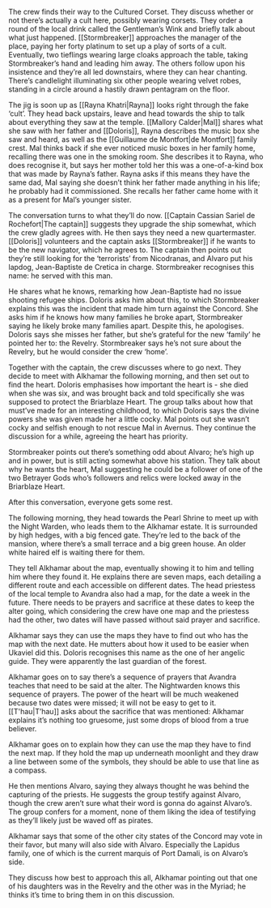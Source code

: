 The crew finds their way to the Cultured Corset. They discuss whether or not there’s actually a cult here, possibly wearing corsets. They order a round of the local drink called the Gentleman’s Wink and briefly talk about what just happened. [[Stormbreaker]] approaches the manager of the place, paying her forty platinum to set up a play of sorts of a cult. 
Eventually, two tieflings wearing large cloaks approach the table, taking Stormbreaker’s hand and leading him away. The others follow upon his insistence and they’re all led downstairs, where they can hear chanting. There’s candlelight illuminating six other people wearing velvet robes, standing in a circle around a hastily drawn pentagram on the floor. 

The jig is soon up as [[Rayna Khatri|Rayna]] looks right through the fake ‘cult’. They head back upstairs, leave and head towards the ship to talk about everything they saw at the temple. [[Mallory Calder|Mal]] shares what she saw with her father and [[Doloris]], Rayna describes the music box she saw and heard, as well as the [[Guillaume de Montfort|de Montfort]] family crest. Mal thinks back if she ever noticed music boxes in her family home, recalling there was one in the smoking room. She describes it to Rayna, who does recognise it, but says her mother told her this was a one-of-a-kind box that was made by Rayna’s father. Rayna asks if this means they have the same dad, Mal saying she doesn’t think her father made anything in his life; he probably had it commissioned. She recalls her father came home with it as a present for Mal’s younger sister.  

The conversation turns to what they’ll do now. [[Captain Cassian Sariel de Rochefort|The captain]] suggests they upgrade the ship somewhat, which the crew gladly agrees with. He then says they need a new quartermaster. [[Doloris]] volunteers and the captain asks [[Stormbreaker]] if he wants to be the new navigator, which he agrees to. The captain then points out they’re still looking for the ‘terrorists’ from Nicodranas, and Alvaro put his lapdog, Jean-Baptiste de Cretica in charge. Stormbreaker recognises this name: he served with this man.

He shares what he knows, remarking how Jean-Baptiste had no issue shooting refugee ships. Doloris asks him about this, to which Stormbreaker explains this was the incident that made him turn against the Concord. She asks him if he knows how many families he broke apart, Stormbreaker saying he likely broke many families apart. Despite this, he apologises. Doloris says she misses her father, but she’s grateful for the new ‘family’ he pointed her to: the Revelry. Stormbreaker says he’s not sure about the Revelry, but he would consider the crew ‘home’. 

Together with the captain, the crew discusses where to go next. They decide to meet with Alkhamar the following morning, and then set out to find the heart. Doloris emphasises how important the heart is - she died when she was six, and was brought back and told specifically she was supposed to protect the Briarblaze Heart. The group talks about how that must’ve made for an interesting childhood, to which Doloris says the divine powers she was given made her a little cocky. Mal points out she wasn’t cocky and selfish enough to not rescue Mal in Avernus. They continue the discussion for a while, agreeing the heart has priority. 

Stormbreaker points out there’s something odd about Alvaro; he’s high up and in power, but is still acting somewhat above his station. They talk about why he wants the heart, Mal suggesting he could be a follower of one of the two Betrayer Gods who’s followers and relics were locked away in the Briarblaze Heart. 

After this conversation, everyone gets some rest.

The following morning, they head towards the Pearl Shrine to meet up with the Night Warden, who leads them to the Alkhamar estate. It is surrounded by high hedges, with a big fenced gate. They’re led to the back of the mansion, where there’s a small terrace and a big green house. An older white haired elf is waiting there for them. 

They tell Alkhamar about the map, eventually showing it to him and telling him where they found it. He explains there are seven maps, each detailing a different route and each accessible on different dates. The head priestess of the local temple to Avandra also had a map, for the date a week in the future. There needs to be prayers and sacrifice at these dates to keep the alter going, which considering the crew have one map and the priestess had the other, two dates will have passed without said prayer and sacrifice. 

Alkhamar says they can use the maps they have to find out who has the map with the next date. He mutters about how it used to be easier when Ukaviel did this. Doloris recognises this name as the one of her angelic guide. They were apparently the last guardian of the forest. 

Alkhamar goes on to say there’s a sequence of prayers that Avandra teaches that need to be said at the alter. The Nightwarden knows this sequence of prayers. The power of the heart will be much weakened because two dates were missed; it will not be easy to get to it. [[T'hau|T’hau]] asks about the sacrifice that was mentioned: Alkhamar explains it’s nothing too gruesome, just some drops of blood from a true believer. 

Alkhamar goes on to explain how they can use the map they have to find the next map. If they hold the map up underneath moonlight and they draw a line between some of the symbols, they should be able to use that line as a compass. 

He then mentions Alvaro, saying they always thought he was behind the capturing of the priests. He suggests the group testify against Alvaro, though the crew aren’t sure what their word is gonna do against Alvaro’s. The group confers for a moment, none of them liking the idea of testifying as they’ll likely just be waved off as pirates. 

Alkhamar says that some of the other city states of the Concord may vote in their favor, but many will also side with Alvaro. Especially the Lapidus family, one of which is the current marquis of Port Damali, is on Alvaro’s side. 

They discuss how best to approach this all, Alkhamar pointing out that one of his daughters was in the Revelry and the other was in the Myriad; he thinks it’s time to bring them in on this discussion.
